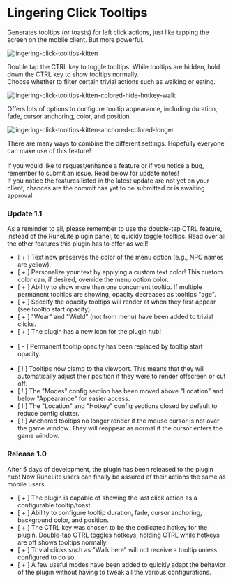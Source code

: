 # Lingering Click Tooltips

Generates tooltips (or toasts) for left click actions, just like tapping the screen on the mobile client. But more powerful.

![lingering-click-tooltips-kitten](https://user-images.githubusercontent.com/29218387/126550301-9b674927-d215-40b0-8264-24c917435304.gif)

Double tap the CTRL key to toggle tooltips. While tooltips are hidden, hold down the CTRL key to show tooltips normally. <br>
Choose whether to filter certain trivial actions such as walking or eating.

![lingering-click-tooltips-kitten-colored-hide-hotkey-walk](https://user-images.githubusercontent.com/29218387/126551486-60e6178b-731f-4f83-b4d1-535949d94001.gif)

Offers lots of options to configure tooltip appearance, including duration, fade, cursor anchoring, color, and position.

![lingering-click-tooltips-kitten-anchored-colored-longer](https://user-images.githubusercontent.com/29218387/126550321-8baad828-8e27-4c09-8065-27f7cf837931.gif)

There are many ways to combine the different settings. Hopefully everyone can make use of this feature!<br><br>
If you would like to request/enhance a feature or if you notice a bug, remember to submit an issue. Read below for update notes!<br>
If you notice the features listed in the latest update are not yet on your client, chances are the commit has yet to be submitted or is awaiting approval.

### Update 1.1
As a reminder to all, please remember to use the double-tap CTRL feature, instead of the RuneLite plugin panel, to quickly toggle tooltips. Read over all the other features this plugin has to offer as well!
* [ + ] Text now preserves the color of the menu option (e.g., NPC names are yellow).
* [ + ] Personalize your text by applying a custom text color! This custom color can, if desired, override the menu option color.
* [ + ] Ability to show more than one concurrent tooltip. If multiple permanent tooltips are showing, opacity decreases as tooltips "age".
* [ + ] Specify the opacity tooltips will render at when they first appear (see tooltip start opacity).
* [ + ] "Wear" and "Wield" (not from menu) have been added to trivial clicks.
* [ + ] The plugin has a new icon for the plugin hub!
<br><br>
* [ - ] Permanent tooltip opacity has been replaced by tooltip start opacity.
<br><br>
* [ ! ] Tooltips now clamp to the viewport. This means that they will automatically adjust their position if they were to render offscreen or cut off.
* [ ! ] The "Modes" config section has been moved above "Location" and below "Appearance" for easier access.
* [ ! ] The "Location" and "Hotkey" config sections closed by default to reduce config clutter.
* [ ! ] Anchored tooltips no longer render if the mouse cursor is not over the game window. They will reappear as normal if the cursor enters the game window.

### Release 1.0
After 5 days of development, the plugin has been released to the plugin hub! Now RuneLite users can finally be assured of their actions the same as mobile users.
* [ + ] The plugin is capable of showing the last click action as a configurable tooltip/toast.
* [ + ] Ability to configure tooltip duration, fade, cursor anchoring, background color, and position.
* [ + ] The CTRL key was chosen to be the dedicated hotkey for the plugin. Double-tap CTRL toggles hotkeys, holding CTRL while hotkeys are off shows tooltips normally.
* [ + ] Trivial clicks such as "Walk here" will not receive a tooltip unless configured to do so.
* [ + ] A few useful modes have been added to quickly adapt the behavior of the plugin without having to tweak all the various configurations.
